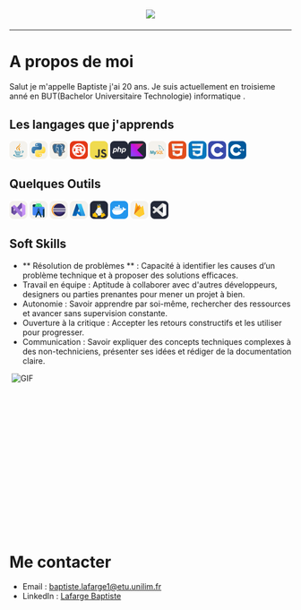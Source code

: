 <!-- Heading -->
<h3 align="center"><img src = "https://raw.githubusercontent.com/MartinHeinz/MartinHeinz/master/wave.gif" width = 30px></h3>



---
# **A propos de moi**
Salut je m'appelle Baptiste j'ai 20 ans. Je suis actuellement en troisieme anné en BUT(Bachelor Universitaire Technologie) informatique .
 
## Les langages que j'apprends
<img src="https://github.com/tandpfun/skill-icons/blob/de91fca307a83d75fc5b1f6ce24540454acead41/icons/Java-Light.svg" width="32"> <img src="https://github.com/tandpfun/skill-icons/blob/de91fca307a83d75fc5b1f6ce24540454acead41/icons/Python-Light.svg" width="32">  <img src="https://github.com/tandpfun/skill-icons/blob/de91fca307a83d75fc5b1f6ce24540454acead41/icons/PostgreSQL-Light.svg" width="32"> <img src="https://github.com/tandpfun/skill-icons/blob/de91fca307a83d75fc5b1f6ce24540454acead41/icons/Rust.svg" width="32"> <img src="https://github.com/tandpfun/skill-icons/blob/de91fca307a83d75fc5b1f6ce24540454acead41/icons/JavaScript.svg" width="32">  <img src="https://github.com/tandpfun/skill-icons/blob/main/icons/PHP-Dark.svg" width="32"><img src="https://github.com/tandpfun/skill-icons/blob/main/icons/Kotlin-Dark.svg" width="32"> <img src="https://github.com/tandpfun/skill-icons/blob/de91fca307a83d75fc5b1f6ce24540454acead41/icons/MySQL-Light.svg" width="32"> <img src="https://github.com/tandpfun/skill-icons/blob/de91fca307a83d75fc5b1f6ce24540454acead41/icons/HTML.svg" width="32"> <img src="https://github.com/tandpfun/skill-icons/blob/de91fca307a83d75fc5b1f6ce24540454acead41/icons/CSS.svg" width="32"> <img src="https://github.com/tandpfun/skill-icons/blob/main/icons/C.svg" width="32"> <img src="https://github.com/tandpfun/skill-icons/blob/main/icons/CPP.svg" width="32">

## Quelques Outils
<img src="https://github.com/tandpfun/skill-icons/blob/de91fca307a83d75fc5b1f6ce24540454acead41/icons/VisualStudio-Light.svg" width="32"> <img src="https://github.com/tandpfun/skill-icons/blob/de91fca307a83d75fc5b1f6ce24540454acead41/icons/AndroidStudio-Light.svg" width="32"> <img src="https://github.com/tandpfun/skill-icons/blob/de91fca307a83d75fc5b1f6ce24540454acead41/icons/Eclipse-Light.svg" width="32" > <img src="https://github.com/tandpfun/skill-icons/blob/de91fca307a83d75fc5b1f6ce24540454acead41/icons/Azure-Light.svg" width="32"> <img src="https://github.com/tandpfun/skill-icons/blob/main/icons/Linux-Dark.svg" width="32"> <img src="https://github.com/tandpfun/skill-icons/blob/main/icons/Docker.svg" width="32"> <img src="https://github.com/tandpfun/skill-icons/blob/main/icons/Firebase-Light.svg?short_path=3d51327" width="32"> <img src="https://github.com/tandpfun/skill-icons/blob/main/icons/VSCode-Dark.svg" width="32">

## Soft Skills
- ** Résolution de problèmes ** : Capacité à identifier les causes d’un problème technique et à proposer des solutions efficaces.
- Travail en équipe : Aptitude à collaborer avec d'autres développeurs, designers ou parties prenantes pour mener un projet à bien.
- Autonomie : Savoir apprendre par soi-même, rechercher des ressources et avancer sans supervision constante.
- Ouverture à la critique : Accepter les retours constructifs et les utiliser pour progresser.
- Communication : Savoir expliquer des concepts techniques complexes à des non-techniciens, présenter ses idées et rédiger de la documentation claire.
<!-- code gif-->
<img align="right" alt="GIF" src="./code.gif" width="500" height="320" />


<!-- About section: END -->


<!-- Conecct section -->

# **Me contacter**
- Email : baptiste.lafarge1@etu.unilim.fr
- LinkedIn : [Lafarge Baptiste](https://www.linkedin.com/in/baptiste-lafarge-0277b6274/)
